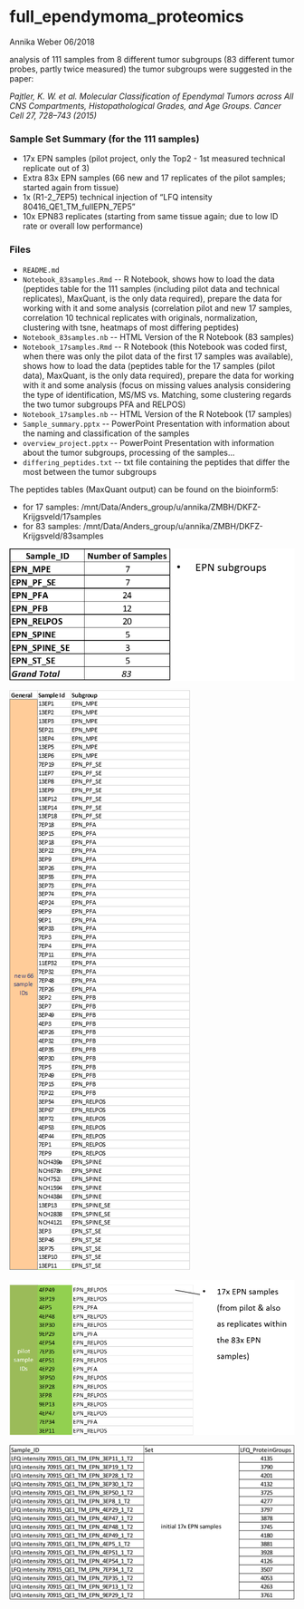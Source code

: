# full_ependymoma_proteomics
Annika Weber 06/2018 

analysis of 111 samples from 8 different tumor subgroups (83 different tumor probes, partly twice measured)
the tumor subgroups were suggested in the paper: 

*Pajtler, K. W. et al. Molecular Classification of Ependymal Tumors across All CNS Compartments, Histopathological Grades, and Age Groups. Cancer Cell 27, 728–743 (2015)*


### Sample Set Summary (for the 111 samples)
- 17x EPN samples (pilot project, only the Top2 - 1st measured technical replicate out of 3)
- Extra 83x EPN samples (66 new and 17 replicates of the pilot samples; started again from tissue)
- 1x (R1-2_7EP5) technical injection of “LFQ intensity 80416_QE1_TM_fullEPN_7EP5”
- 10x EPN83 replicates (starting from same tissue again; due to low ID rate or overall low performance) 


### Files
- `README.md`
- `Notebook_83samples.Rmd` -- R Notebook, shows how to load the data (peptides table for the 111 samples (including pilot data and technical replicates), MaxQuant, is the only data required), prepare the data for working with it and some analysis (correlation pilot and new 17 samples, correlation 10 technical replicates with originals, normalization, clustering with tsne, heatmaps of most differing peptides)
- `Notebook_83samples.nb` -- HTML Version of the R Notebook (83 samples)
- `Notebook_17samples.Rmd` -- R Notebook (this Notebook was coded first, when there was only the pilot data of the first 17 samples was available), shows how to load the data (peptides table for the 17 samples (pilot data), MaxQuant, is the only data required), prepare the data for working with it and some analysis (focus on missing values analysis considering the type of identification, MS/MS vs. Matching, some clustering regards the two tumor subgroups PFA and RELPOS)
- `Notebook_17samples.nb` -- HTML Version of the R Notebook (17 samples)
- `Sample_summary.pptx` -- PowerPoint Presentation with information about the naming and classification of the samples
- `overview_project.pptx` -- PowerPoint Presentation with information about the tumor subgroups, processing of the samples...
- `differing_peptides.txt` -- txt file containing the peptides that differ the most between the tumor subgroups

The peptides tables (MaxQuant output) can be found on the bioinform5:
- for 17 samples: /mnt/Data/Anders_group/u/annika/ZMBH/DKFZ-Krijgsveld/17samples
- for 83 samples: /mnt/Data/Anders_group/u/annika/ZMBH/DKFZ-Krijgsveld/83samples

![Number of samples per subgroup](images/EPNsubgroups.png)

![Subgroups 83 samples](images/subtype83samples.png)

![Subgroups 17 samples](images/subtype17samples.png)

![Sample naming Pilot](images/sample_naming_pilot.jpg)